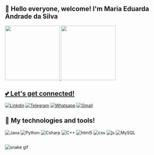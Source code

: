 ## 🌷 Hello everyone, welcome! I'm Maria Eduarda Andrade da Silva
<div>
    <a href="https://github.com/MariaAndradeS">
    <img height="180em" src="https://github-readme-stats.vercel.app/api?username=MariaAndradeS&show_icons=true&theme=omni"/>
    <img height="180em" src="https://github-readme-stats.vercel.app/api/top-langs/?username=MariaAndradeS&layout=compact&theme=omni"/>
</div>
  
## 💕 Let's get connected!
  [![Linkdin](https://img.shields.io/badge/LinkedIn-0077B5?style=for-the-badge&logo=linkedin&logoColor=white)](https://https://www.linkedin.com/in/maria-eduarda-andrade-da-silva-9b0351268/)
  [![Telegram](https://img.shields.io/badge/Telegram-2CA5E0?style=for-the-badge&logo=telegram&logoColor=white)](https://t.me/prettiestlady)
  [![Whatsapp](https://img.shields.io/badge/Gmail-D14836?style=for-the-badge&logo=gmail&logoColor=white)](https://api.whatsapp.com/send?phone=5511988315322&text=Ol%C3%A1!)
  [![Gmail](https://img.shields.io/badge/WhatsApp-25D366?style=for-the-badge&logo=whatsapp&logoColor=white)](mailto:dudinhaface2013@gmail.com?subject=Olá!&body=)
  
## 🎀 My technologies and tools!
 <div style="display: inline_block">
    <img align="center" alt="Java" src="https://img.shields.io/badge/Java-ED8B00?style=for-the-badge&logo=openjdk&logoColor=white" />
    <img align="center" alt="Python" src="https://img.shields.io/badge/Python-3776AB?style=for-the-badge&logo=python&logoColor=white" />
    <img align="center" alt="Csharp" src="https://img.shields.io/badge/C%23-239120?style=for-the-badge&logo=c-sharp&logoColor=white" />
    <img align="center" alt="C++" src="https://img.shields.io/badge/C%2B%2B-00599C?style=for-the-badge&logo=c%2B%2B&logoColor=white" />
    <img align="center" alt="html5" src="https://img.shields.io/badge/HTML5-E34F26?style=for-the-badge&logo=html5&logoColor=white" />
    <img align="center" alt="css" src="https://img.shields.io/badge/CSS3-1572B6?style=for-the-badge&logo=css3&logoColor=white" />
    <img align="center" alt="js" src="https://img.shields.io/badge/JavaScript-F7DF1E?style=for-the-badge&logo=javascript&logoColor=black" />
    <img align="center" alt="MySQL" src="https://img.shields.io/badge/MySQL-00000F?style=for-the-badge&logo=mysql&logoColor=white" />
</div><br/>

![snake gif](https://github.com/MariaAndradeS/MariaAndradeS/blob/output/github-contribution-grid-snake.svg)
